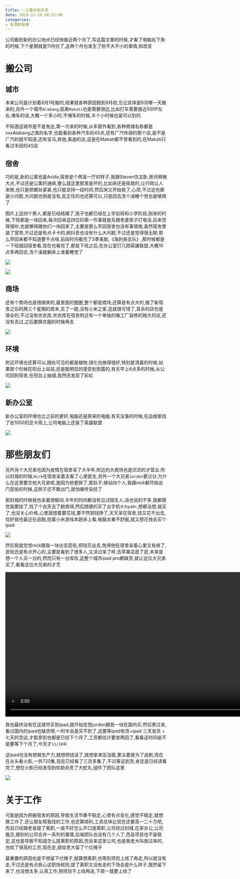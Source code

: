 ```yaml
---
title: 一江春水向东流
date: 2020-11-19 06:52:00
categories: 
- 有酒和故事
---
```


公司搬到新的办公地点已经快接近两个月了,写这篇文章的时候,才看了电脑右下角的时候,下个星期就是11月份了,这两个月也发生了些不大不小的事情,和改变

<!--more-->

# 搬公司

## 城市

本来公司是计划着8月1号搬的,结果就各种原因拖到9月初,忘记具体是9月哪一天搬来的,另外一个城市`Alabang`,距离`Makati`也是需要很远,比如打车需要接近500P左右,堵车的话,大概一个多小时,不堵车的时候,半个小时候也是可以到的

不知道这城市是不是发达,第一次来的时候,从车窗外看到,各种商铺名称都是xxxAlabang之类的名字,也能看到各种汽车的4S点,还有广汽传祺的那个店,是不是广汽的就不知道,还有宝马,奔驰,奥迪的店,这是在Makati都不曾看到的,在Makati只看过丰田的4S店

## 宿舍

巧的是,新的公寓也是Avida,宿舍是个两室一厅的样子,我跟Steven住主卧,房间稍微大点,不过还是公寓的通病,要么就这里那里是坏的,比如床还是摇晃的,让行政让人来修,也只是把螺丝紧紧,也只能坚持一段时间,然后床又开始晃了,心烦,不过这也都是小问题,大问题也倒是没有,反正住的也还算可以,只是回去洗个澡睡个觉也是够用了

图片上这四个男人,都是已经结婚了,孩子也都已经在上学前班和小学阶段,刚来的时候,下班都是一块回来,每次回来这四位的第一件事就是先跟老婆孩子打电话,后来觉得很吵,也就懒得跟他们一块回来了,主要是那么早回宿舍也没有事情做,虽然宿舍里装了宽带,不过还是有点卡卡的,刷抖音也没有什么大问题,不过还是觉得很无聊,那么早回来都不知道要干点啥,前段时间看完了3季美剧,《海豹突击队》,那时候都是一下班就回宿舍看,现在也看完了,都是下班之后,在办公室打几把英雄联盟,大概10点多再回去,洗个澡就躺床上准备睡觉了

![](https://blog-anthony.s3-ap-northeast-1.amazonaws.com/blog/copy_20201213153553.png)

![](https://blog-anthony.s3-ap-northeast-1.amazonaws.com/blog/copy_20201213153608.png)

## 商场

还有个商场也是很搞笑的,最里面的圈圈,整个都是商场,还算是有点大的,搬了新宿舍之后的两三个星期的周末,去了一趟,没有小米之家,这就很可惜了,其余的店也是很全的,不过没有优衣库,优衣库在宿舍附近有一个单独的像工厂装修的贼大的店,还没有去过,之后要换衣服的时候再去

![](https://blog-anthony.s3-ap-northeast-1.amazonaws.com/blog/copy_20201213153625.png)



## 环境

附近环境也还算可以,随处可见的都是植物,绿化也做得很好,特别是清晨的时候,如果那个时候在阳台上站站,还是能明显的感受到雨露的,有天早上6点多的时候,从公司回到宿舍,在阳台上抽烟,竟然还发现了彩虹

![](https://blog-anthony.s3-ap-northeast-1.amazonaws.com/blog/copy_20201213153710.png)

## 新办公室

新办公室的环境也比之前的更好,电脑还是原来的电脑,有天没事的时候,在运维那找了张1050的显卡用上,公司电脑上还装了英雄联盟

![](https://blog-anthony.s3-ap-northeast-1.amazonaws.com/blog/copy_20201213153720.png)

# 那些朋友们

另外另个大兄弟也因为疫情在宿舍呆了大半年,附近的大商场也是迟迟的才营业,所以封城的时候,`Nick`在宿舍呆着去看了心里医生,另外一个大兄弟`Jorden`更过分,为什么在这里要交他大兄弟呢,是因为他更胖了,那肚子,够站四个人,我跟nick都开始出门逛街的时候,这胖子还不敢出门,就怕被传染挂了

那封城的时候我也呆着很郁闷,半年的时间都没有见过陌生人,话也说的不多,我都感觉我要挂了,找了个白天去了趟商场,然后随便的买了台手机`华为p40+`,想都没想,就买了,也没关心价格,心里就想着要花钱,要不然把钱挣了,天天呆在宿舍,钱又花不出去,恰好我也最近在追剧,抱着小米游戏本趟床上看,电脑太重不舒服,就又想花钱去买个ipad

![](https://blog-anthony.s3-ap-northeast-1.amazonaws.com/blog/copy_20201213153731.png)



然后我就忽悠nick跟我一块出去逛街,把钱花出去,免得他在宿舍呆着心里又有病了,逛街还是有点开心的,主要是看到了很多人,又活过来了样,去苹果店逛了逛,本来是想一个人买一台的,然而只有一台库存,这整个城市ipad pro都缺货,就让这位大兄弟买了,看看这位大兄弟的才艺

<video width="900" controls>
<source src="https://raw.githubusercontent.com/YangAnLin/images/master/20201118195734.mp4">
</video>


我也最终没有在这城市买到ipad,就开始忽悠jorden跟我一块在国内买,然后寄过来,看过国内的ipad也缺货呀,一时半会是买不到了,这要等ipad有货+ipad 三天发货 + 七天的空运,才能拿到也都是已经下个月了,工资都估计要发两回了,看看这时间是不是要等下个月了,今天才`11/18号`

这ipad也没有想做生产力,就想把钱话了,就想拿来压泡面,更主要是为了追剧,现在在从头看火影,一共720集,现在已经看了三百多集了,不过等这到货,肯定是已经读看完了,想在火影已经发现到佐助杀死了大蛇丸,组件了团队这里

![](https://blog-anthony.s3-ap-northeast-1.amazonaws.com/blog/copy_20201213153745.png)

# 关于工作

可能是因为把搬宿舍的原因,导致生活节奏不稳定,心里有点变化,感觉不稳定,就想换工作了,还让朋友帮我找的工作,也还算顺利,工资总体比现在还要高一二十万吧,而且已经跟老爸提了离职,一直不好怎么开口提离职,公司经过封城,在家办公,公司裁员,跟别的公司合并一系列的事情,后端团队也没有几个人了,而且项目也不是稳定,这也是导致不知道怎么提离职的原因,而且来这家公司,也是我老大叫我过来的,也给了很高的工资,现在走,就给老大留了个烂摊子

最重要的原因也是不想留下烂摊子,就算想离职,也等到项目上线了再走,所以就没有走,不过还是有点担心这职场规则,提了离职又没有走的下场会是什么样子,既然留下来了,也没想太多,认真工作,把项目干上线再说,下周一就要上线了



